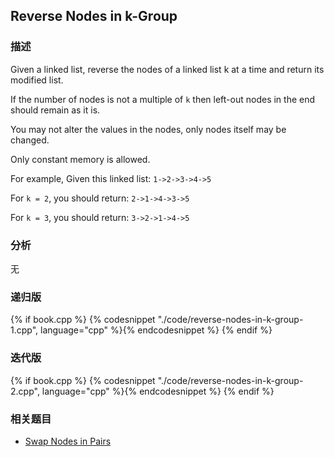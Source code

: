 ## Reverse Nodes in k-Group


### 描述

Given a linked list, reverse the nodes of a linked list k at a time and return its modified list.

If the number of nodes is not a multiple of `k` then left-out nodes in the end should remain as it is.

You may not alter the values in the nodes, only nodes itself may be changed.

Only constant memory is allowed.

For example,
Given this linked list: `1->2->3->4->5`

For `k = 2`, you should return: `2->1->4->3->5`

For `k = 3`, you should return: `3->2->1->4->5`


### 分析

无


### 递归版

{% if book.cpp %}
  {% codesnippet "./code/reverse-nodes-in-k-group-1.cpp", language="cpp" %}{% endcodesnippet %}
{% endif %}


### 迭代版

{% if book.cpp %}
  {% codesnippet "./code/reverse-nodes-in-k-group-2.cpp", language="cpp" %}{% endcodesnippet %}
{% endif %}


### 相关题目

* [Swap Nodes in Pairs](swap-nodes-in-pairs.md)
